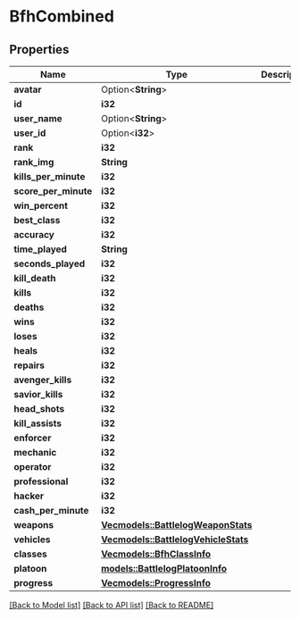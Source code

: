 # BfhCombined

## Properties

Name | Type | Description | Notes
------------ | ------------- | ------------- | -------------
**avatar** | Option<**String**> |  | [optional]
**id** | **i32** |  | 
**user_name** | Option<**String**> |  | [optional]
**user_id** | Option<**i32**> |  | [optional]
**rank** | **i32** |  | 
**rank_img** | **String** |  | 
**kills_per_minute** | **i32** |  | 
**score_per_minute** | **i32** |  | 
**win_percent** | **i32** |  | 
**best_class** | **i32** |  | 
**accuracy** | **i32** |  | 
**time_played** | **String** |  | 
**seconds_played** | **i32** |  | 
**kill_death** | **i32** |  | 
**kills** | **i32** |  | 
**deaths** | **i32** |  | 
**wins** | **i32** |  | 
**loses** | **i32** |  | 
**heals** | **i32** |  | 
**repairs** | **i32** |  | 
**avenger_kills** | **i32** |  | 
**savior_kills** | **i32** |  | 
**head_shots** | **i32** |  | 
**kill_assists** | **i32** |  | 
**enforcer** | **i32** |  | 
**mechanic** | **i32** |  | 
**operator** | **i32** |  | 
**professional** | **i32** |  | 
**hacker** | **i32** |  | 
**cash_per_minute** | **i32** |  | 
**weapons** | [**Vec<models::BattlelogWeaponStats>**](BattlelogWeaponStats.md) |  | 
**vehicles** | [**Vec<models::BattlelogVehicleStats>**](BattlelogVehicleStats.md) |  | 
**classes** | [**Vec<models::BfhClassInfo>**](BfhClassInfo.md) |  | 
**platoon** | [**models::BattlelogPlatoonInfo**](BattlelogPlatoonInfo.md) |  | 
**progress** | [**Vec<models::ProgressInfo>**](ProgressInfo.md) |  | 

[[Back to Model list]](../README.md#documentation-for-models) [[Back to API list]](../README.md#documentation-for-api-endpoints) [[Back to README]](../README.md)


